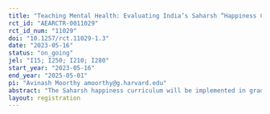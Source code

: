```yaml
---
title: "Teaching Mental Health: Evaluating India’s Saharsh “Happiness Curriculum”"
rct_id: "AEARCTR-0011029"
rct_id_num: "11029"
doi: "10.1257/rct.11029-1.3"
date: "2023-05-16"
status: "on_going"
jel: "I15; I250; I210; I280"
start_year: "2023-05-16"
end_year: "2025-05-01"
pi: "Avinash Moorthy amoorthy@g.harvard.edu"
abstract: "The Saharsh happiness curriculum will be implemented in grades 1-8 across Tripura public schools in the 2023-2024 and 2024-2025 school years. The curriculum consists of daily happiness classes, where students engage in mindfulness, storytelling with open-ended discussions, and reflective conversations and activities designed to help students experience happiness. This study would be the first to evaluate the effectiveness of a happiness curriculum, exploring its impact on student mental health, wellness, academic achievement, grit, self-control, and social networks. Further, this study will compare the benefits of the curriculum to the opportunity cost of reduced learning time and explore its mechanisms. In doing so, we seek to assess the value of one of the largest non-cognitive skills and socioemotional learning initiatives in the world, and its potential as a driver of improved youth mental health."
layout: registration
---
```



